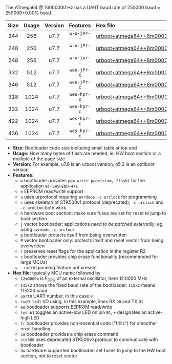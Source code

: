 The ATmega64 @ 16000000 Hz has a UART baud rate of 250000 baud = 250000+0.00% baud.

|Size|Usage|Version|Features|Hex file|
|:-:|:-:|:-:|:-:|:--|
|244|256|u7.7|`w-u-jPr--`|[urboot+atmega64++8m0000x++125k0_uart1_rxd2_txd3_led+b5.hex](https://raw.githubusercontent.com/stefanrueger/urboot.hex/main/cores/megacore/atmega64/external_oscillator/fcpu++8m0000_Hz/br++125k0_bps/urboot+atmega64++8m0000x++125k0_uart1_rxd2_txd3_led+b5.hex)|
|248|256|u7.7|`w-u-jPr--`|[urboot+atmega64++8m0000x++125k0_uart0_rxe0_txe1_led+b5_fr.hex](https://raw.githubusercontent.com/stefanrueger/urboot.hex/main/cores/megacore/atmega64/external_oscillator/fcpu++8m0000_Hz/br++125k0_bps/urboot+atmega64++8m0000x++125k0_uart0_rxe0_txe1_led+b5_fr.hex)|
|248|256|u7.7|`w-u-jpr--`|[urboot+atmega64++8m0000x++125k0_uart1_rxd2_txd3_led+b5_fr.hex](https://raw.githubusercontent.com/stefanrueger/urboot.hex/main/cores/megacore/atmega64/external_oscillator/fcpu++8m0000_Hz/br++125k0_bps/urboot+atmega64++8m0000x++125k0_uart1_rxd2_txd3_led+b5_fr.hex)|
|332|512|u7.7|`weu-jPr-c`|[urboot+atmega64++8m0000x++125k0_uart0_rxe0_txe1_ee_led+b5_fr_ce.hex](https://raw.githubusercontent.com/stefanrueger/urboot.hex/main/cores/megacore/atmega64/external_oscillator/fcpu++8m0000_Hz/br++125k0_bps/urboot+atmega64++8m0000x++125k0_uart0_rxe0_txe1_ee_led+b5_fr_ce.hex)|
|346|512|u7.7|`weu-jPr-c`|[urboot+atmega64++8m0000x++125k0_uart1_rxd2_txd3_ee_led+b5_fr_ce.hex](https://raw.githubusercontent.com/stefanrueger/urboot.hex/main/cores/megacore/atmega64/external_oscillator/fcpu++8m0000_Hz/br++125k0_bps/urboot+atmega64++8m0000x++125k0_uart1_rxd2_txd3_ee_led+b5_fr_ce.hex)|
|318|1024|u7.7|`weu-hpr-c`|[urboot+atmega64++8m0000x++125k0_uart0_rxe0_txe1_ee_led+b5_fr_ce_hw.hex](https://raw.githubusercontent.com/stefanrueger/urboot.hex/main/cores/megacore/atmega64/external_oscillator/fcpu++8m0000_Hz/br++125k0_bps/urboot+atmega64++8m0000x++125k0_uart0_rxe0_txe1_ee_led+b5_fr_ce_hw.hex)|
|332|1024|u7.7|`weu-hpr-c`|[urboot+atmega64++8m0000x++125k0_uart1_rxd2_txd3_ee_led+b5_fr_ce_hw.hex](https://raw.githubusercontent.com/stefanrueger/urboot.hex/main/cores/megacore/atmega64/external_oscillator/fcpu++8m0000_Hz/br++125k0_bps/urboot+atmega64++8m0000x++125k0_uart1_rxd2_txd3_ee_led+b5_fr_ce_hw.hex)|
|422|1024|u7.7|`wes-hpr-c`|[urboot+atmega64++8m0000x++125k0_uart0_rxe0_txe1_ee_led+b5_fr_ce_stk500_hw.hex](https://raw.githubusercontent.com/stefanrueger/urboot.hex/main/cores/megacore/atmega64/external_oscillator/fcpu++8m0000_Hz/br++125k0_bps/urboot+atmega64++8m0000x++125k0_uart0_rxe0_txe1_ee_led+b5_fr_ce_stk500_hw.hex)|
|436|1024|u7.7|`wes-hpr-c`|[urboot+atmega64++8m0000x++125k0_uart1_rxd2_txd3_ee_led+b5_fr_ce_stk500_hw.hex](https://raw.githubusercontent.com/stefanrueger/urboot.hex/main/cores/megacore/atmega64/external_oscillator/fcpu++8m0000_Hz/br++125k0_bps/urboot+atmega64++8m0000x++125k0_uart1_rxd2_txd3_ee_led+b5_fr_ce_stk500_hw.hex)|

- **Size:** Bootloader code size including small table at top end
- **Usage:** How many bytes of flash are needed, ie, HW boot section or a multiple of the page size
- **Version:** For example, u7.6 is an urboot version, o5.2 is an optiboot version
- **Features:**
  + `w` bootloader provides `pgm_write_page(sram, flash)` for the application at `FLASHEND-4+1`
  + `e` EEPROM read/write support
  + `u` uses urprotocol requiring `avrdude -c urclock` for programming
  + `s` uses skeleton of STK500v1 protocol (deprecated); `-c urclock` and `-c arduino` both work
  + `h` hardware boot section: make sure fuses are set for reset to jump to boot section
  + `j` vector bootloader: applications *need to be patched externally*, eg, using `avrdude -c urclock`
  + `p` bootloader protects itself from being overwritten
  + `P` vector bootloader only: protects itself and reset vector from being overwritten
  + `r` preserves reset flags for the application in the register R2
  + `c` bootloader provides chip erase functionality (recommended for large MCUs)
  + `-` corresponding feature not present
- **Hex file:** typically MCU name followed by
  + `12m0000x` is F<sub>CPU</sub> of an external oscillator, here 12.0000 MHz
  + `115k2` shows the fixed baud rate of the bootloader: `115k2` means 115200 baud
  + `uart0` UART number, in this case `0`
  + `rxd0 txd1` I/O using, in this example, lines RX `D0` and TX `D1`
  + `ee` bootloader supports EEPROM read/write
  + `led-b1` toggles an active-low LED on pin `B1`, `+` designates an active-high LED
  + `fr` bootloader provides non-essential code ("frills") for smoother error handling
  + `ce` bootloader provides a chip erase command
  + `stk500` uses deprecated STK500v1 protocol to communicate with bootloader
  + `hw` hardware supported bootloader: set fuses to jump to the HW boot section, not to reset vector
